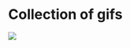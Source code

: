 # Collection of gifs

![](http://images.rapgenius.com/8cd04fb9fb5bc16d4d084477746ab2d5.500x275x16.gif)
